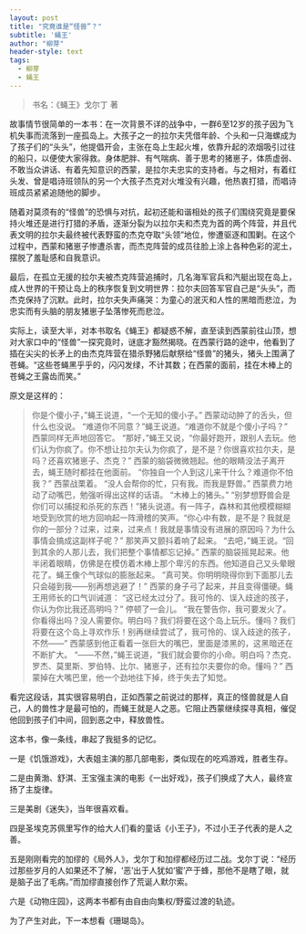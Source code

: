 ```yaml
---
layout: post
title: "究竟谁是“怪兽”？"
subtitle: '蝇王'
author: "柳芽"
header-style: text
tags:
  - 柳芽
  - 蝇王
---
```


> 书名：《蝇王》戈尔丁 著

故事情节很简单的一本书：在一次背景不详的战争中，一群6至12岁的孩子因为飞机失事而流落到一座孤岛上。大孩子之一的拉尔夫凭借年龄、个头和一只海螺成为了孩子们的“头头”，他提倡开会，主张在岛上生起火堆，依靠升起的浓烟吸引过往的船只，以便使大家得救。身体肥胖、有气喘病、善于思考的猪崽子，体质虚弱、不敢当众讲话、有着先知意识的西蒙，是拉尔夫忠实的支持者。与之相对，有着红头发、曾是唱诗班领队的另一个大孩子杰克对火堆没有兴趣，他热衷打猎，而唱诗班成员紧紧追随他的脚步。

随着对莫须有的“怪兽”的恐惧与对抗，起初还能和谐相处的孩子们围绕究竟是要保持火堆还是进行打猎的矛盾，逐渐分裂为以拉尔夫和杰克为首的两个阵营，并且代表文明的拉尔夫最终被代表野蛮的杰克夺取“头领”地位，惨遭驱逐和围剿。在这个过程中，西蒙和猪崽子惨遭杀害，而杰克阵营的成员往脸上涂上各种色彩的泥土，摆脱了羞耻感和自我意识。

最后，在孤立无援的拉尔夫被杰克阵营追捕时，几名海军官兵和汽艇出现在岛上，成人世界的干预让岛上的秩序恢复到文明世界：拉尔夫回答军官自己是“头头”，而杰克保持了沉默。此时，拉尔夫失声痛哭：为童心的泯灭和人性的黑暗而悲泣，为忠实而有头脑的朋友猪崽子坠落惨死而悲泣。

实际上，读至大半，对本书取名《蝇王》都疑惑不解，直至读到西蒙前往山顶，想对大家口中的“怪兽”一探究竟时，谜底才豁然揭晓。在西蒙行路的途中，他看到了插在尖尖的长矛上的由杰克阵营在猎杀野猪后献祭给“怪兽”的猪头，猪头上围满了苍蝇。“这些苍蝇黑乎乎的，闪闪发绿，不计其数；在西蒙的面前，挂在木棒上的苍蝇之王露齿而笑。”

原文是这样的：
> 你是个傻小子，”蝇王说道，“一个无知的傻小子。”
西蒙动动肿了的舌头，但什么也没说。
“难道你不同意？”蝇王说道。“难道你不就是个傻小子吗？”
西蒙同样无声地回答它。
“那好，”蝇王又说，“你最好跑开，跟别人去玩。他们认为你疯了。你不想让拉尔夫认为你疯了，是不是？你很喜欢拉尔夫，是吗？还喜欢猪崽子、杰克？”
西蒙的脑袋微微翘起。他的眼睛没法子离开去，蝇王随时都挂在他面前。
“你独自一个人到这儿来干什么？难道你不怕我？”
西蒙战栗着。
“没人会帮你的忙，只有我。而我是野兽。”
西蒙费力地动了动嘴巴，勉强听得出这样的话语。
“木棒上的猪头。”
“别梦想野兽会是你们可以捕捉和杀死的东西！”猪头说道。有一阵子，森林和其他模模糊糊地受到欣赏的地方回响起一阵滑稽的笑声。“你心中有数，是不是？我就是你的一部分？过来，过来，过来点！我就是事情没有进展的原因吗？为什么事情会搞成这副样子呢？”
那笑声又颤抖着响了起来。
“去吧，”蝇王说。“回到其余的人那儿去，我们把整个事情都忘记掉。”
西蒙的脑袋摇晃起来。他半闭着眼睛，仿佛是在模仿着木棒上那个卑污的东西。他知道自己又头晕眼花了。蝇王像个气球似的膨胀起来。
“真可笑。你明明晓得你到下面那儿去只会碰到我——别再想逃避了！”
西蒙的身子弓了起来，并且变得僵硬。蝇王用师长的口气训诫道：
“这已经太过分了。我可怜的、误入歧途的孩子，你认为你比我还高明吗？”
停顿了一会儿。
“我在警告你，我可要发火了。你看得出吗？没人需要你。明白吗？我们将要在这个岛上玩乐。懂吗？我们将要在这个岛上寻欢作乐！别再继续尝试了，我可怜的、误入歧途的孩子，不然——”
西蒙感到他正看着一张巨大的嘴巴，里面是漆黑的，这黑暗还在不断扩大。
“——不然，”蝇王说道，“我们就会要你的小命。明白吗？杰克、罗杰、莫里斯、罗伯特、比尔、猪崽子，还有拉尔夫要你的命。懂吗？”
西蒙掉在大嘴巴里，他一个劲地往下掉，终于失去了知觉。

看完这段话，其实很容易明白，正如西蒙之前说过的那样，真正的怪兽就是人自己，人的兽性才是最可怕的，而蝇王就是人之恶。它阻止西蒙继续探寻真相，催促他回到孩子们中间，回到恶之中，释放兽性。

这本书，像一条线，串起了我挺多的记忆。

一是《饥饿游戏》，大表姐主演的那几部电影，类似现在的吃鸡游戏，胜者生存。

二是由黄渤、舒淇、王宝强主演的电影《一出好戏》，孩子们换成了大人，最终宣扬了主旋律。

三是美剧《迷失》，当年很喜欢看。

四是圣埃克苏佩里写作的给大人们看的童话《小王子》，不过小王子代表的是人之善。

五是刚刚看完的加缪的《局外人》，戈尔丁和加缪都经历过二战。戈尔丁说：“经历过那些岁月的人如果还不了解，‘恶’出于人犹如‘蜜’产于蜂，那他不是瞎了眼，就是脑子出了毛病。”而加缪直接创作了荒诞人默尔索。

六是《动物庄园》，这两本书都有由自由向集权/野蛮过渡的轨迹。

为了产生对此，下一本想看《珊瑚岛》。
